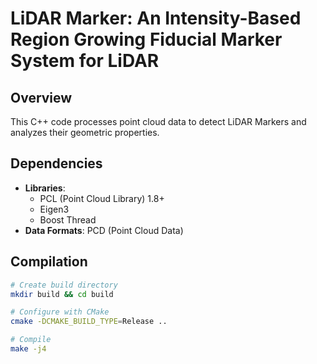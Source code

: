 # LiDAR Marker: An Intensity-Based Region Growing Fiducial Marker System for LiDAR

## Overview
This C++ code processes point cloud data to detect LiDAR Markers and analyzes their geometric properties.

## Dependencies
- **Libraries**:
  - PCL (Point Cloud Library) 1.8+
  - Eigen3
  - Boost Thread
- **Data Formats**: PCD (Point Cloud Data)

## Compilation
```bash
# Create build directory
mkdir build && cd build

# Configure with CMake
cmake -DCMAKE_BUILD_TYPE=Release ..

# Compile
make -j4
